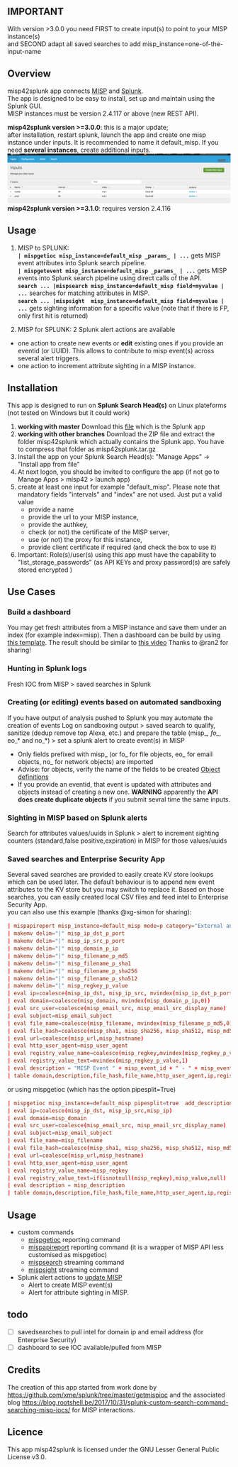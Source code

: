 ## IMPORTANT
With version >3.0.0 you need FIRST to create input(s) to point to your MISP instance(s)  
and SECOND adapt all saved searches to add misp_instance=one-of-the-input-name

## Overview
misp42splunk app connects [MISP](http://www.misp-project.org/) and [Splunk](www.splunk.com).  
The app is designed to be easy to install, set up and maintain using the Splunk GUI.  
MISP instances must be version 2.4.117 or above (new REST API).

**misp42splunk version >=3.0.0**: this is a major update;  
after installation, restart splunk, launch the app and create one misp instance under inputs. It is recommended to name it default_misp. If you need **several instances**, create additional inputs.
![inputs](docs/misp42_create_inputs.png)
**misp42splunk version >=3.1.0**: requires version 2.4.116

## Usage  
1. MISP to SPLUNK:  
 **`| mispgetioc misp_instance=default_misp _params_ | ...`** gets MISP event attributes into Splunk search pipeline.  
 **`| mispgetevent misp_instance=default_misp _params_ | ...`** gets MISP events into Splunk search pipeline using direct calls of the API.   
 **`search ... |mispsearch misp_instance=default_misp field=myvalue | ...`** searches for matching attributes in MISP.  
 **`search ... |mispsight  misp_instance=default_misp field=myvalue | ...`** gets sighting information for a specific value (note that if there is FP, only first hit is returned)

2. MISP for SPLUNK: 2 Splunk alert actions are available          
 * one action to create new events or **edit** existing ones if you provide an eventid (or UUID). This allows to contribute to misp event(s) across several alert triggers.
 * one action to increment attribute sighting in a MISP instance.  

## Installation
This app is designed to run on **Splunk Search Head(s)** on Linux plateforms (not tested on Windows but it could work)  
1. **working with master** Download this [file](misp42splunk.tar.gz) which is the Splunk app
2. **working with other branches** Download the ZIP file and extract the folder misp42splunk which actually contains the Splunk app. You have to compress that folder as misp42splunk.tar.gz
3. Install the app on your Splunk Search Head(s): "Manage Apps" -> "Install app from file"
4. At next logon, you should be invited to configure the app (if not go to Manage Apps > misp42 > launch app)
5. create at least one input for example "default_misp". Please note that mandatory fields "intervals" and "index" are not used. Just put a valid value
    - provide a name
    - provide the url to your MISP instance,
    - provide the authkey,
    - check (or not) the certificate of the MISP server,
    - use (or not) the proxy for this instance,
    - provide client certificate if required (and check the box to use it)
6. Important: Role(s)/user(s) using this app must have the capability to "list_storage_passwords" (as API KEYs and proxy password(s) are safely stored encrypted )

## Use Cases
### Build a dashboard
You may get fresh attributes from a MISP instance and save them under an index (for example index=misp).
Then a dashboard can be build by using [this template](docs/misp_charts.xml). The result should be similar to [this video](https://www.youtube.com/watch?v=H2Z3gwJW7Fc&feature=youtu.be)
Thanks to @ran2 for sharing! 

### Hunting in Splunk logs
Fresh IOC from MISP > saved searches in Splunk 

### Creating (or editing) events based on automated sandboxing
If you have output of analysis pushed to Splunk you may automate the creation of events
Log on sandboxing output > saved search to qualify, sanitize (dedup remove top Alexa, etc.) and prepare the table (misp_*, fo_*, eo_* and no_*) > set a splunk alert to create event(s) in MISP
* Only fields prefixed with misp_ (or fo_ for file objects, eo_ for email objects, no_ for network objects) are imported
* Advise: for objects, verify the name of the fields to be created [Object definitions](https://github.com/MISP/misp-objects/tree/master/objects)
* If you provide an eventid, that event is updated with attributes and objects instead of creating a new one. **WARNING** apparently the **API does create duplicate objects** if you submit sevral time the same inputs.

### Sighting in MISP based on Splunk alerts
Search for attributes values/uuids in Splunk > alert to increment sighting counters (standard,false positive,expiration) in MISP for those values/uuids 

### Saved searches and Enterprise Security App
Several saved searches are provided to easily create KV store lookups which can be used later. The default behaviour is to append new event attributes to the KV store but you may switch to replace it.
Based on those searches, you can easily created local CSV files and feed intel to Enterprise Security App.  
you can also use this example (thanks @xg-simon for sharing):  

```conf
| mispapireport misp_instance=default_misp mode=p category="External analysis,Financial fraud,Internal reference,Network activity,Other,Payload delivery,Payload installation,Payload type,Persistence mechanism,Person,Social network,Support Tool,Targeting data" last=90d to_ids=true includeEventTags=true enforceWarninglist=true not_tags="osint:source-type=\"block-or-filter-list\""
| makemv delim="|" misp_ip_dst_p_port
| makemv delim="|" misp_ip_src_p_port
| makemv delim="|" misp_domain_p_ip
| makemv delim="|" misp_filename_p_md5
| makemv delim="|" misp_filename_p_sha1
| makemv delim="|" misp_filename_p_sha256
| makemv delim="|" misp_filename_p_sha512
| makemv delim="|" misp_regkey_p_value
| eval ip=coalesce(misp_ip_dst, misp_ip_src, mvindex(misp_ip_dst_p_port,0), mvindex(misp_domain_p_ip,1), mvindex(misp_ip_src_p_port,0))
| eval domain=coalesce(misp_domain, mvindex(misp_domain_p_ip,0))
| eval src_user=coalesce(misp_email_src, misp_email_src_display_name)
| eval subject=misp_email_subject
| eval file_name=coalesce(misp_filename, mvindex(misp_filename_p_md5,0), mvindex(misp_filename_p_sha1,0), mvindex(misp_filename_p_sha256,0), mvindex(misp_filename_p_sha512,0))
| eval file_hash=coalesce(misp_sha1, misp_sha256, misp_sha512, misp_md5, misp_ssdeep)
| eval url=coalesce(misp_url,misp_hostname)
| eval http_user_agent=misp_user_agent
| eval registry_value_name=coalesce(misp_regkey,mvindex(misp_regkey_p_value,0))
| eval registry_value_text=mvindex(misp_regkey_p_value,1)
| eval description = "MISP Event " + misp_event_id + " - " + misp_event_info
| table domain,description,file_hash,file_name,http_user_agent,ip,registry_value_name,registry_value_text,src_user,subject,url,weight
```
or using mispgetioc (which has the option pipesplit=True)
```conf
| mispgetioc misp_instance=default_misp pipesplit=true  add_description=true category="External analysis,Financial fraud,Internal reference,Network activity,Other,Payload delivery,Payload installation,Payload type,Persistence mechanism,Person,Social network,Support Tool,Targeting data" last=90d to_ids=true geteventtag=true warning_list=true not_tags="osint:source-type=\"block-or-filter-list\""
| eval ip=coalesce(misp_ip_dst, misp_ip_src,misp_ip)
| eval domain=misp_domain
| eval src_user=coalesce(misp_email_src, misp_email_src_display_name)
| eval subject=misp_email_subject
| eval file_name=misp_filename
| eval file_hash=coalesce(misp_sha1, misp_sha256, misp_sha512, misp_md5, misp_ssdeep)
| eval url=coalesce(misp_url,misp_hostname)
| eval http_user_agent=misp_user_agent
| eval registry_value_name=misp_regkey
| eval registry_value_text=if(isnotnull(misp_regkey),misp_value,null)
| eval description = misp_description
| table domain,description,file_hash,file_name,http_user_agent,ip,registry_value_name,registry_value_text,src_user,subject,url,weight
```

## Usage
- custom commands
    * [mispgetioc](docs/mispgetioc.md) reporting command
    * [mispapireport](docs/mispapireport.md) reporting command (it is a wrapper of MISP API less customised as mispgetioc)
    * [mispsearch](docs/mispsearch.md) streaming command
    * [mispsight](docs/mispsight.md) streaming command
- Splunk alert actions to [update MISP](docs/mispalerts.md)
    *  Alert to create MISP event(s)
    *  Alert for attribute sighting in MISP.  

## todo
   - [ ] savedsearches to pull intel for domain ip and email address (for Enterprise Security)
   - [ ] dashboard to see IOC available/pulled from MISP
   
## Credits
The creation of this app started from work done by https://github.com/xme/splunk/tree/master/getmispioc and the associated blog https://blog.rootshell.be/2017/10/31/splunk-custom-search-command-searching-misp-iocs/ for MISP interactions.

## Licence
This app misp42splunk is licensed under the GNU Lesser General Public License v3.0.
